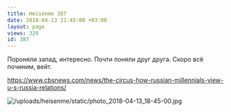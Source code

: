 ```yaml
---
title: Heisenme 387
date: 2018-04-13 21:45:00 +03:00
layout: page
views: 329
id: 387
---
```


Пороняли запад, интересно. Почти поняли друг друга. Скоро всё починим, вейт.

https://www.cbsnews.com/news/the-circus-how-russian-millennials-view-u-s-russia-relations/



![/uploads/heisenme/static/photo_2018-04-13_18-45-00.jpg](/uploads/heisenme/static/photo_2018-04-13_18-45-00.jpg)
